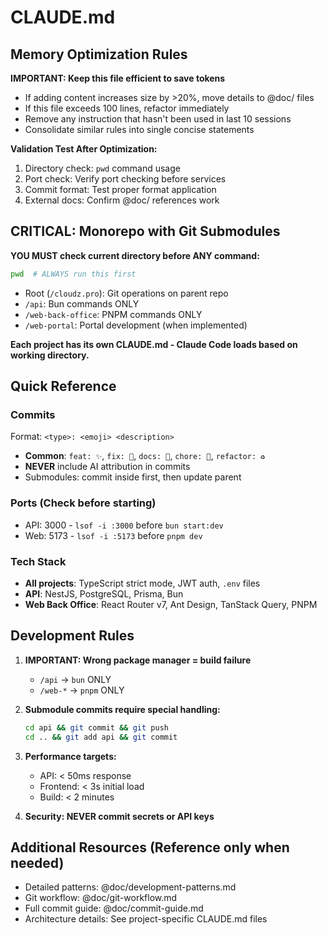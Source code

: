 # CLAUDE.md

## Memory Optimization Rules

**IMPORTANT: Keep this file efficient to save tokens**
- If adding content increases size by >20%, move details to @doc/ files
- If this file exceeds 100 lines, refactor immediately
- Remove any instruction that hasn't been used in last 10 sessions
- Consolidate similar rules into single concise statements

**Validation Test After Optimization:**
1. Directory check: `pwd` command usage
2. Port check: Verify port checking before services
3. Commit format: Test proper format application
4. External docs: Confirm @doc/ references work

## CRITICAL: Monorepo with Git Submodules

**YOU MUST check current directory before ANY command:**
```bash
pwd  # ALWAYS run this first
```

- Root (`/cloudz.pro`): Git operations on parent repo
- `/api`: Bun commands ONLY 
- `/web-back-office`: PNPM commands ONLY
- `/web-portal`: Portal development (when implemented)

**Each project has its own CLAUDE.md - Claude Code loads based on working directory.**

## Quick Reference

### Commits
Format: `<type>: <emoji> <description>`
- **Common**: `feat: ✨`, `fix: 🐛`, `docs: 📝`, `chore: 🔧`, `refactor: ♻️`
- **NEVER** include AI attribution in commits
- Submodules: commit inside first, then update parent

### Ports (Check before starting)
- API: 3000 - `lsof -i :3000` before `bun start:dev`
- Web: 5173 - `lsof -i :5173` before `pnpm dev`

### Tech Stack
- **All projects**: TypeScript strict mode, JWT auth, `.env` files
- **API**: NestJS, PostgreSQL, Prisma, Bun
- **Web Back Office**: React Router v7, Ant Design, TanStack Query, PNPM

## Development Rules

1. **IMPORTANT: Wrong package manager = build failure**
   - `/api` → `bun` ONLY
   - `/web-*` → `pnpm` ONLY

2. **Submodule commits require special handling:**
   ```bash
   cd api && git commit && git push
   cd .. && git add api && git commit
   ```

3. **Performance targets:**
   - API: < 50ms response
   - Frontend: < 3s initial load
   - Build: < 2 minutes

4. **Security: NEVER commit secrets or API keys**

## Additional Resources (Reference only when needed)
- Detailed patterns: @doc/development-patterns.md
- Git workflow: @doc/git-workflow.md
- Full commit guide: @doc/commit-guide.md
- Architecture details: See project-specific CLAUDE.md files